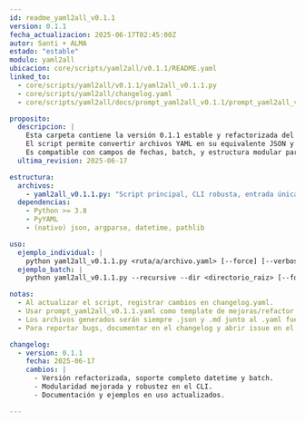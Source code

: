 ```yaml
---
id: readme_yaml2all_v0.1.1
version: 0.1.1
fecha_actualizacion: 2025-06-17T02:45:00Z
autor: Santi + ALMA
estado: "estable"
modulo: yaml2all
ubicacion: core/scripts/yaml2all/v0.1.1/README.yaml
linked_to:
  - core/scripts/yaml2all/v0.1.1/yaml2all_v0.1.1.py
  - core/scripts/yaml2all/changelog.yaml
  - core/scripts/yaml2all/docs/prompt_yaml2all_v0.1.1/prompt_yaml2all_v0.1.1.yaml

proposito:
  descripcion: |
    Esta carpeta contiene la versión 0.1.1 estable y refactorizada del conversor universal `yaml2all.py`.
    El script permite convertir archivos YAML en su equivalente JSON y Markdown (con encabezado YAML) de forma automática y recursiva, facilitando la interoperabilidad documental y el trabajo con estructuras multi-formato.
    Es compatible con campos de fechas, batch, y estructura modular para ser llamado desde cualquier punto del proyecto.
  ultima_revision: 2025-06-17

estructura:
  archivos:
    - yaml2all_v0.1.1.py: "Script principal, CLI robusta, entrada única o recursiva"
  dependencias:
    - Python >= 3.8
    - PyYAML
    - (nativo) json, argparse, datetime, pathlib

uso:
  ejemplo_individual: |
    python yaml2all_v0.1.1.py <ruta/a/archivo.yaml> [--force] [--verbose]
  ejemplo_batch: |
    python yaml2all_v0.1.1.py --recursive --dir <directorio_raiz> [--force] [--verbose]

notas:
  - Al actualizar el script, registrar cambios en changelog.yaml.
  - Usar prompt_yaml2all_v0.1.1.yaml como template de mejoras/refactor.
  - Los archivos generados serán siempre .json y .md junto al .yaml fuente.
  - Para reportar bugs, documentar en el changelog y abrir issue en el tracker del proyecto.

changelog:
  - version: 0.1.1
    fecha: 2025-06-17
    cambios: |
      - Versión refactorizada, soporte completo datetime y batch.
      - Modularidad mejorada y robustez en el CLI.
      - Documentación y ejemplos en uso actualizados.

---
```


